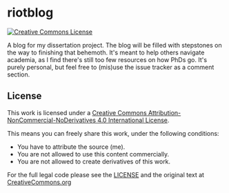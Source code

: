 # riotblog

<a rel="license" href="http://creativecommons.org/licenses/by-nc-nd/4.0/"><img alt="Creative Commons License" style="border-width:0" src="https://i.creativecommons.org/l/by-nc-nd/4.0/88x31.png" /></a>

A blog for my dissertation project. The blog will be filled with stepstones on the way to finishing that behemoth. It's meant to help others navigate academia, as I find there's still too few resources on how PhDs go. It's purely personal, but feel free to (mis)use the issue tracker as a comment section.

## License

This work is licensed under a <a rel="license" href="http://creativecommons.org/licenses/by-nc-nd/4.0/">Creative Commons Attribution-NonCommercial-NoDerivatives 4.0 International License</a>.

This means you can freely share this work, under the following conditions:

- You have to attribute the source (me).
- You are not allowed to use this content commercially.
- You are not allowed to create derivatives of this work.

For the full legal code please see the [LICENSE](./LICENSE) and the original text at [CreativeCommons.org](https://creativecommons.org/licenses/by-nc-nd/4.0/legalcode)
